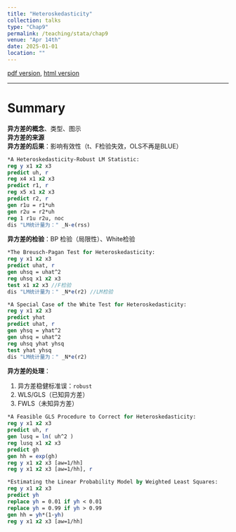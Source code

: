 ```yaml
---
title: "Heteroskedasticity"
collection: talks
type: "Chap9"
permalink: /teaching/stata/chap9
venue: "Apr 14th"
date: 2025-01-01
location: ""
---
```


[pdf version](http://xishanyu2.github.io/files/Heteroskedasticity.pdf), [html version](http://xishanyu2.github.io/files/Heteroskedasticity.html)

---

# Summary

**异方差的概念**、类型、图示  
**异方差的来源**  
**异方差的后果**：影响有效性（t、F检验失效，OLS不再是BLUE）

```stata
*A Heteroskedasticity-Robust LM Statistic:
reg y x1 x2 x3
predict uh, r
reg x4 x1 x2 x3
predict r1, r
reg x5 x1 x2 x3
predict r2, r
gen r1u = r1*uh
gen r2u = r2*uh
reg 1 r1u r2u, noc
dis "LM统计量为：" _N-e(rss)
```

**异方差的检验**：BP 检验（局限性）、White检验

```stata
*The Breusch-Pagan Test for Heteroskedasticity:
reg y x1 x2 x3
predict uhat, r
gen uhsq = uhat^2
reg uhsq x1 x2 x3
test x1 x2 x3 //F检验
dis "LM统计量为：" _N*e(r2) //LM检验
```

```stata
*A Special Case of the White Test for Heteroskedasticity:
reg y x1 x2 x3
predict yhat
predict uhat, r
gen yhsq = yhat^2
gen uhsq = uhat^2
reg uhsq yhat yhsq
test yhat yhsq
dis "LM统计量为：" _N*e(r2)
```

**异方差的处理**：
1. 异方差稳健标准误：`robust`
2. WLS/GLS（已知异方差）
3. FWLS（未知异方差）

```stata
*A Feasible GLS Procedure to Correct for Heteroskedasticity:
reg y x1 x2 x3
predict uh, r
gen lusq = ln( uh^2 )
reg lusq x1 x2 x3
predict gh
gen hh = exp(gh)
reg y x1 x2 x3 [aw=1/hh]
reg y x1 x2 x3 [aw=1/hh], r
```

```stata
*Estimating the Linear Probability Model by Weighted Least Squares:
reg y x1 x2 x3
predict yh
replace yh = 0.01 if yh < 0.01
replace yh = 0.99 if yh > 0.99
gen hh = yh*(1-yh)
reg y x1 x2 x3 [aw=1/hh]
```
